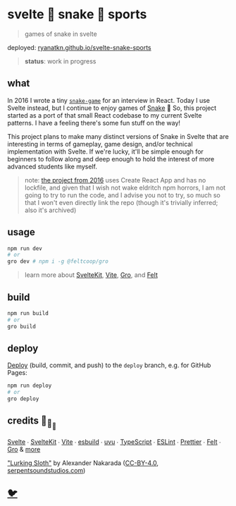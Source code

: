 # svelte 🐍 snake 🐍 sports

> games of snake in svelte

deployed:
[ryanatkn.github.io/svelte-snake-sports](https://ryanatkn.github.io/svelte-snake-sports)

> **status**: work in progress

## what

In 2016 I wrote a tiny [`snake-game`](https://ryanatkn.github.io/snake-game)
for an interview in React. Today I use Svelte instead, but I continue to enjoy games of
[Snake](https://en.wikipedia.org/wiki/Snake_game) 🐍
So, this project started as a port of that small React codebase to my current Svelte patterns.
I have a feeling there's some fun stuff on the way!

This project plans to make many distinct versions of Snake in Svelte that are
interesting in terms of gameplay, game design, and/or technical implementation with Svelte.
If we're lucky, it'll be simple enough for beginners to follow along
and deep enough to hold the interest of more advanced students like myself.

> note: [the project from 2016](https://ryanatkn.github.io/snake-game)
> uses Create React App and has no lockfile,
> and given that I wish not wake eldritch npm horrors,
> I am not going to try to run the code, and I advise you not to try,
> so much so that I won't even directly link the repo
> (though it's trivially inferred; also it's archived)

## usage

```bash
npm run dev
# or
gro dev # npm i -g @feltcoop/gro
```

> learn more about [SvelteKit](https://github.com/sveltejs/kit),
> [Vite](https://github.com/vitejs/vite), [Gro](https://github.com/feltcoop/gro),
> and [Felt](https://github.com/feltcoop/felt)

## build

```bash
npm run build
# or
gro build
```

## deploy

[Deploy](https://github.com/feltcoop/gro/blob/main/src/docs/deploy.md)
(build, commit, and push) to the `deploy` branch, e.g. for GitHub Pages:

```bash
npm run deploy
# or
gro deploy
```

## credits 🐢<sub>🐢</sub><sub><sub>🐢</sub></sub>

[Svelte](https://github.com/sveltejs/svelte) ∙
[SvelteKit](https://github.com/sveltejs/kit) ∙
[Vite](https://github.com/vitejs/vite) ∙
[esbuild](https://github.com/evanw/esbuild) ∙
[uvu](https://github.com/lukeed/uvu) ∙
[TypeScript](https://github.com/microsoft/TypeScript) ∙
[ESLint](https://github.com/eslint/eslint) ∙
[Prettier](https://github.com/prettier/prettier) ∙
[Felt](https://github.com/feltcoop/felt) ∙
[Gro](https://github.com/feltcoop/gro)
& [more](package.json)

["Lurking Sloth"](/src/static/assets/Alexander_Nakarada__Lurking_Sloth.mp3)
by Alexander Nakarada
([CC-BY-4.0](https://creativecommons.org/licenses/by/4.0/),
[serpentsoundstudios.com](https://www.serpentsoundstudios.com/))

## [🐦](https://wikipedia.org/wiki/Free_and_open-source_software)
